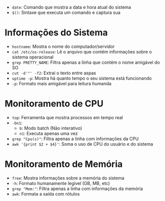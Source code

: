- `date`: Comando que mostra a data e hora atual do sistema
- `$()`: Sintaxe que executa um comando e captura sua 

# Informações do Sistema

- `hostname`: Mostra o nome do computador/servidor
- `cat /etc/os-release`: Lê o arquivo que contém informações sobre o sistema operacional
- `grep PRETTY_NAME`: Filtra apenas a linha que contém o nome amigável do SO
- `cut -d'"' -f2`: Extrai o texto entre aspas
- `uptime -p`: Mostra há quanto tempo o seu sistema está funcionando
- `-p`: Formato mais amigável para leitura humanda

# Monitoramento de CPU

- `top`: Ferramenta que mostra processos em tempo real
- `-bn1`: 
    - `b`: Modo batch (Não interativo)
    - `n1`: Executa apenas uma vez
- `grep "Cpu(s)"`: Filtra apenas a linha com informações da CPU
- `awk '{print $2 + $4}'`: Soma o uso de CPU do usuário e do sistema

# Monitoramento de Memória

- `free`: Mostra informações sobre a memória do sistema
- `-h`: Formato humanamente legível (GB, MB, etc)
- `grep "Mem:"`: Filtra apenas a linha com informações da memória
- `awk`: Formata a saída com rótulos